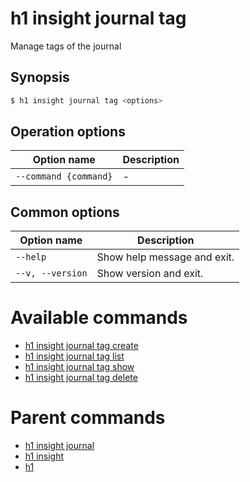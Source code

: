 
# h1 insight journal tag

Manage tags of the journal

## Synopsis

```bash
$ h1 insight journal tag <options>
```

## Operation options

| Option name               | Description |
| ------------------------- | ----------- |
| ```--command {command}``` | -           |

## Common options

| Option name          | Description                 |
| -------------------- | --------------------------- |
| ```--help```         | Show help message and exit. |
| ```--v, --version``` | Show version and exit.      |

# Available commands

* [h1 insight journal tag create](./create/README.md)
* [h1 insight journal tag list](./list/README.md)
* [h1 insight journal tag show](./show/README.md)
* [h1 insight journal tag delete](./delete/README.md)

# Parent commands

* [h1 insight journal](./../README.md)
* [h1 insight](./../../README.md)
* [h1](./../../../README.md)
